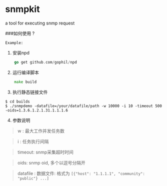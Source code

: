 # snmpkit
a tool for executing snmp request


###如何使用 ?

`Example: `

1. 安装npd
```go
    go get github.com/gophil/npd
```

2. 运行编译脚本
```go
    make build
```

3. 执行静态链接文件
```
$ cd builds 
$ ./snmpdemo -datafile=/your/datafile/path -w 10000 -i 10 -timeout 500 -oids=1.3.6.1.2.1.31.1.1.1.6
```

4. 参数说明

> w : 最大工作并发任务数

> i : 任务执行间隔

> timeout: snmp采集超时时间

> oids: snmp oid, 多个以逗号分隔开

> datafile : 数据文件: 格式为 `[{"host": "1.1.1.1", "community": "public"} ...]`